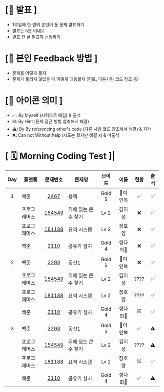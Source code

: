 # **[📌 발표 ]**
- 1주일에 한 번씩 본인이 푼 문제 발표하기
- 발표는 5분 이내로
- 발표 전 날 발표자 선정하기

# **[📌 본인 Feedback 방법 ]**
- 문제를 어떻게 풀지
- 문제가 풀리지 않았을 때 어떻게 대응할지 (힌트, 다른사람 코드 참조 등)

# **[📌 아이콘 의미 ]**
- ✅: By Myself (자력으로 해결) & 출석
- ☑️: By Hint (문제 접근 방법 참조해서 해결)
- ⚠️: By By referencing other's code (다른 사람 코드 참조해서 해결) & 지각
- ❌: Can not Without help (시도는 했지만 해결 x) & 미출석

# **[ 🗓 Morning Coding Test ]**|

|Day|플랫폼|문제번호|문제명|난이도|이름|현황|출석
|:-:|------|:-----:|-------|:-----:|:-----:|:-----:|:-----:|
|1|백준|[2467](https://www.acmicpc.net/problem/2467)|용액|Gold 5|🐷이인복|✅|✅|
||프로그래머스|[154549](https://school.programmers.co.kr/learn/courses/30/lessons/154539)|뒤에 있는 큰 수 찾기|Lv 2|김지성|❌|✅|
||프로그래머스|[181188](https://school.programmers.co.kr/learn/courses/30/lessons/181188)|요격 시스템|Lv 2|장호영|❌|✅|
||백준|[2110](https://www.acmicpc.net/problem/2110)|공유기 설치|Gold 4|정다희🙊|❌|✅|
|2|백준|[2293](https://www.acmicpc.net/problem/2293)|동전1|Gold 5|🐷이인복|❌|✅|
||프로그래머스|[154549](https://school.programmers.co.kr/learn/courses/30/lessons/154539)|뒤에 있는 큰 수 찾기|Lv 2|김지성|????|✅|
||프로그래머스|[181188](https://school.programmers.co.kr/learn/courses/30/lessons/181188)|요격 시스템|Lv 2|장호영|????|✅|
||백준|[2110](https://www.acmicpc.net/problem/2110)|공유기 설치|Gold 4|정다희🙊|☑️|✅|
|3|백준|[2293](https://www.acmicpc.net/problem/2293)|동전1|Gold 5|🐷이인복|✅|⚠️|
||프로그래머스|[154549](https://school.programmers.co.kr/learn/courses/30/lessons/154539)|뒤에 있는 큰 수 찾기|Lv 2|김지성|????|⚠️|
||프로그래머스|[181188](https://school.programmers.co.kr/learn/courses/30/lessons/181188)|요격 시스템|Lv 2|장호영|☑️|✅|
||백준|[2110](https://www.acmicpc.net/problem/2110)|공유기 설치|Gold 4|정다희🙊|✅|⚠️|
